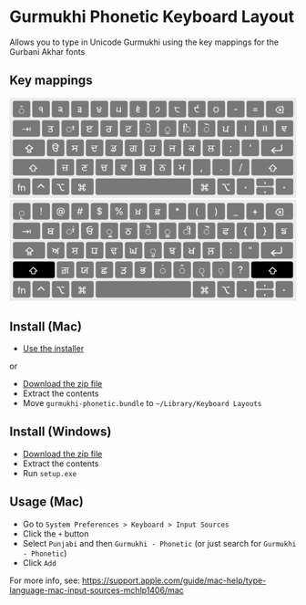 # Gurmukhi Phonetic Keyboard Layout

Allows you to type in Unicode Gurmukhi using the key mappings for the Gurbani Akhar fonts

## Key mappings
![](img/keyboard1.png)
![](img/keyboard2.png)

## Install (Mac)
- [Use the installer](https://github.com/gurs1kh/gurmukhi-phonetic-keyboard-layout/raw/master/dist/gurmukhi-phonetic.dmg)

or
- [Download the zip file](https://github.com/gurs1kh/gurmukhi-phonetic-keyboard-layout/raw/master/dist/gurmukhi-phonetic-mac.zip)
- Extract the contents
- Move `gurmukhi-phonetic.bundle` to `~/Library/Keyboard Layouts`

## Install (Windows)
- [Download the zip file](https://github.com/gurs1kh/gurmukhi-phonetic-keyboard-layout/raw/master/dist/gurmukhi-phonetic-windows.zip)
- Extract the contents
- Run `setup.exe`

## Usage (Mac)
- Go to `System Preferences > Keyboard > Input Sources`
- Click the `+` button
- Select `Punjabi` and then `Gurmukhi - Phonetic` (or just search for `Gurmukhi - Phonetic`)
- Click `Add`

For more info, see: https://support.apple.com/guide/mac-help/type-language-mac-input-sources-mchlp1406/mac

